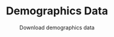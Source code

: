 ---
type: dataset
title: Demographics Data
subtitle: Download demographics data
category: Demographics
order: 1
release: paper-01
file_url: "/data/index.html#"
---